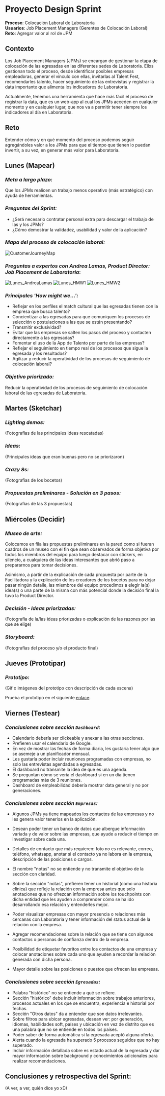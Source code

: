# Proyecto Design Sprint 

**Proceso**: Colocación Laboral de Laboratoria  
**Usuarios**: Job Placement Managers (Gerentes de Colocación Laboral)  
**Reto**: Agregar valor al rol de JPM  

## Contexto
Los Job Placement Managers (JPMs) se encargan de gestionar la etapa de colocación de las egresadas en las diferentes sedes de Laboratoria. Ellxs gestionan todo el proceso, desde identificar posibles empresas empleadoras, generar el vínculo con ellas, invitarlas al Talent Fest, recomendarles talento, hacer seguimiento de las entrevistas y registrar la data importante que alimenta los indicadores de Laboratoria. 

Actualmente, tenemos una herramienta que hace más fácil el proceso de registrar la data, que es un web-app al cual los JPMs acceden en cualquier momento y en cualquier lugar, que nos va a permitir tener siempre los indicadores al día en Laboratoria. 

## Reto
Entender cómo y en qué momento del proceso podemos seguir agregándoles valor a los JPMs para que el tiempo que tienen lo puedan invertir, a su vez, en generar más valor para Laboratoria.

## Lunes (Mapear)

### *Meta a largo plazo:*  
Que los JPMs realicen un trabajo menos operativo (más estratégico) con ayuda de herramientas.

### *Preguntas del Sprint:*
- ¿Será necesario contratar personal extra para descargar el trabajo de las y los JPMs?
- ¿Cómo demostrar la validadez, usabilidad y valor de la aplicación?

### *Mapa del proceso de colocación laboral:*  

![CustomerJourneyMap](src/CustomerJM.png) 

### *Preguntas a expertos con Andrea Lamas, Product Director: Job Placement de Laboratoria*:  

![Lunes_AndreaLamas](src/Lunes_1.png) 
![Lunes_HMW1](src/Lunes_2.png) 
![Lunes_HMW2](src/Lunes_3.png) 

### *Principales 'How might we...':*

- Reflejar en los perfiles el match cultural que las egresadas tienen con la empresa que busca talento?
- Concientizar a las egresadas para que comuniquen los procesos de selección o postulaciones a las que se están presentando?
- Transmitir exclusividad?
- Evitar que las empresas se salten los pasos del proceso y contacten directamente a las egresadas?
- Fomentar el uso de la App de Talento por parte de las empresas?
- Reflejar el seguimiento en tiempo real de los procesos que sigue la egresada y los resultados?
- Agilizar y reducir la operatividad de los procesos de seguimiento de colocación laboral?

### *Objetivo priorizado:*  

Reducir la operatividad de los procesos de seguimiento de colocación laboral de las egresadas de Laboratoria.

## Martes (Sketchar)

### *Lighting demos:*  
(Fotografías de las principales ideas rescatadas)

### *Ideas:*  
(Principales ideas que eran buenas pero no se priorizaron)

### *Crazy 8s:*  
(Fotografías de los bocetos)

### *Propuestas preliminares - Solución en 3 pasos:*  
(Fotografías de las 3 propuestas)

## Miércoles (Decidir)

### *Museo de arte:*  
Colocamos en fila las propuestas preliminares en la pared como si fueran cuadros de un museo con el fin que sean observados de forma objetiva por todos los miembros del equipo para luego destacar con stickers, en silencio, a cualquiera de las ideas interesantes que abrió paso a prepararnos para tomar decisiones. 

Asimismo, a partir de la explicación de cada propuesta por parte de la Facilitadora y la explicación de los creadores de los bocetos para no dejar pasar ningún detalle, las miembros del equipo procedimos a elegir la(s) idea(s) o una parte de la misma con más potencial donde la decisión final la tuvo la Product Director.

### *Decisión - Ideas priorizadas:*  
(Fotografía de la/las ideas priorizadas o explicación de las razones por las que se elige)

### *Storyboard:*  
(Fotografías del proceso y/o el producto final)

## Jueves (Prototipar)

###  *Prototipo:*
(Gif o imágenes del prototipo con descripción de cada escena)

Prueba el prototipo en el siguiente [enlace](https://colocar-aquí-el-link-correspondiente).

## Viernes (Testear) 

### *Conclusiones sobre sección `Dashboard`:*
- Calendario debería ser clickeable y anexar a las otras secciones.
- Prefieren usar el calendario de Google.
- En vez de mostrar las fechas de forma diaria, les gustaría tener algo que se asemeje a un planificador mensual.
- Les gustaría poder incluir reuniones programadas con empresas, no solo las entrevistas agendadas a egresadas.
- El dashboard no transmite la idea de que es una agenda.
- Se preguntan cómo se vería el dashboard si en un día tienen programadas más de 3 reuniones.
- Dashboard de empleabilidad debería mostrar data general y no por generaciones.

### *Conclusiones sobre sección `Empresas`:*
- Algunos JPMs ya tiene mapeados los contactos de las empresas y no les genera valor tenerlos en la aplicación.
- Desean poder tener un banco de datos que albergue información variada y de valor sobre las empresas, que ayude a reducir el tiempo en investigar sobre cada una.
- Detalles de contacto que más requieren: foto no es relevante, correo, teléfono, whatsapp, anotar si el contacto ya no labora en la empresa, descripción de las posiciones o cargos.
- El nombre "notas" no se entiende y no transmite el objetivo de la sección con claridad.

- Sobre la sección "notas", prefieren tener un historial (como una historia clínica) que refleje la relación con la empresa antes que solo anotaciones que no ofrezcan información sobre los touchpoints con dicha entidad que les ayuden a comprender cómo se ha ido desarrollando esa relación y entenderles mejor.
- Poder visualizar empresas con mayor presencia o relaciones más cercanas con Laboratoria y tener información del status actual de la relación con la empresa.
- Agregar recomendaciones sobre la relación que se tiene con algunos contactos o personas de confianza dentro de la empresa.
- Posibilidad de etiquetar favoritos entre los contactos de una empresa y colocar anotaciones sobre cada uno que ayuden a recordar la relación generada con dicha persona.
- Mayor detalle sobre las posiciones o puestos que ofrecen las empresas.

### *Conclusiones sobre sección `Egresadas`:*
- Palabra "histórico" no se entiende a qué se refiere.
- Sección "histórico" debe incluir información sobre trabajos anteriores, procesos actuales en los que se encuentra, experiencia e historial por fechas.
- Sección "Otros datos" da a entender que son datos irrelevantes.
- Sobre filtros para ubicar egresadas, desean ver: por generación, idiomas, habilidades soft, países y ubicación en vez de distrito que es una palabra que no se entiende en todos los países.
- Poder saber de forma automática si la egresada aceptó alguna oferta.
- Alerta cuando la egresada ha superado 5 procesos seguidos que no hay superado.
- Incluir información detallada sobre es estado actual de la egresada y dar mayor información sobre background y conocimientos adicionales para realizar recomendaciones.

## Conclusiones y retrospectiva del Sprint:
(A ver, a ver, quién dice yo xD)
